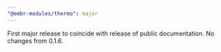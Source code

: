 ```yaml
---
"@embr-modules/thermo": major
---
```


First major release to coincide with release of public documentation. No changes from 0.1.6.
